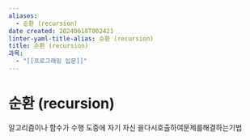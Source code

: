 ```yaml
---
aliases:
  - 순환 (recursion)
date created: 20240618T002421
linter-yaml-title-alias: 순환 (recursion)
title: 순환 (recursion)
과목:
  - "[[프로그래밍 입문]]"
---
```


# 순환 (recursion)

알고리즘이나 함수가 수행 도중에 자기 자신 을다시호출하여문제를해결하는기법
